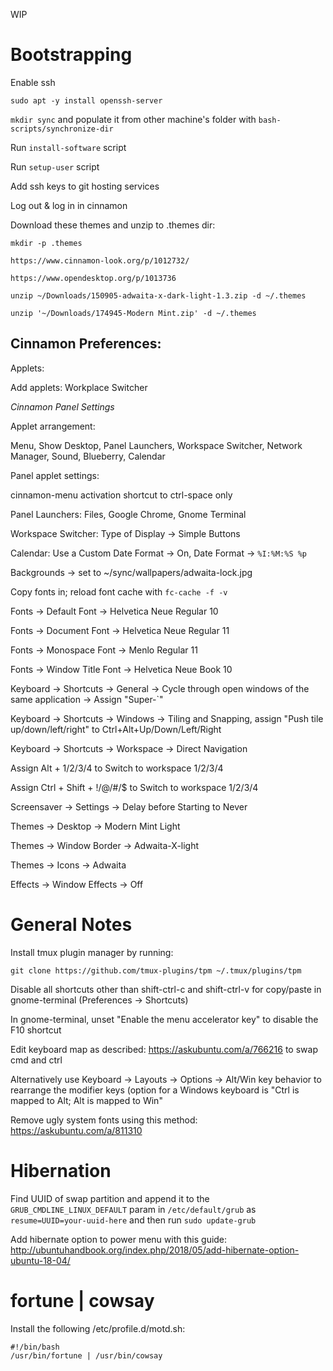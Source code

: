 WIP

# Bootstrapping

Enable ssh

`sudo apt -y install openssh-server`

`mkdir sync` and populate it from other machine's folder with `bash-scripts/synchronize-dir`

Run `install-software` script

Run `setup-user` script

Add ssh keys to git hosting services

Log out & log in in cinnamon

Download these themes and unzip to .themes dir:

`mkdir -p .themes`

`https://www.cinnamon-look.org/p/1012732/`

`https://www.opendesktop.org/p/1013736`

`unzip ~/Downloads/150905-adwaita-x-dark-light-1.3.zip -d ~/.themes`

`unzip '~/Downloads/174945-Modern Mint.zip' -d ~/.themes`

## Cinnamon Preferences:

Applets:

Add applets: Workplace Switcher

*Cinnamon Panel Settings*

Applet arrangement:

Menu, Show Desktop, Panel Launchers, Workspace Switcher, Network Manager, Sound, Blueberry, Calendar

Panel applet settings:

cinnamon-menu activation shortcut to ctrl-space only

Panel Launchers: Files, Google Chrome, Gnome Terminal

Workspace Switcher: Type of Display -> Simple Buttons

Calendar: Use a Custom Date Format -> On, Date Format -> `%I:%M:%S %p`

Backgrounds -> set to ~/sync/wallpapers/adwaita-lock.jpg

Copy fonts in; reload font cache with `fc-cache -f -v`

Fonts -> Default Font -> Helvetica Neue Regular 10

Fonts -> Document Font -> Helvetica Neue Regular 11

Fonts -> Monospace Font -> Menlo Regular 11

Fonts -> Window Title Font -> Helvetica Neue Book 10

Keyboard -> Shortcuts -> General -> Cycle through open windows of the same application -> Assign "Super-`"

Keyboard -> Shortcuts -> Windows -> Tiling and Snapping, assign "Push tile up/down/left/right" to Ctrl+Alt+Up/Down/Left/Right

Keyboard -> Shortcuts -> Workspace -> Direct Navigation

Assign Alt + 1/2/3/4 to Switch to workspace 1/2/3/4

Assign Ctrl + Shift + !/@/#/$ to Switch to workspace 1/2/3/4

Screensaver -> Settings -> Delay before Starting to Never

Themes -> Desktop -> Modern Mint Light

Themes -> Window Border -> Adwaita-X-light

Themes -> Icons -> Adwaita

Effects -> Window Effects -> Off

# General Notes

Install tmux plugin manager by running:

`git clone https://github.com/tmux-plugins/tpm ~/.tmux/plugins/tpm`

Disable all shortcuts other than shift-ctrl-c and shift-ctrl-v for copy/paste in gnome-terminal (Preferences -> Shortcuts)

In gnome-terminal, unset "Enable the menu accelerator key" to disable the F10 shortcut

Edit keyboard map as described: https://askubuntu.com/a/766216 to swap cmd and ctrl

Alternatively use Keyboard -> Layouts -> Options -> Alt/Win key behavior to rearrange the modifier keys (option for a Windows keyboard is "Ctrl is mapped to Alt; Alt is mapped to Win"

Remove ugly system fonts using this method: https://askubuntu.com/a/811310

# Hibernation

Find UUID of swap partition and append it to the `GRUB_CMDLINE_LINUX_DEFAULT` param in `/etc/default/grub` as `resume=UUID=your-uuid-here` and then run `sudo update-grub`

Add hibernate option to power menu with this guide: http://ubuntuhandbook.org/index.php/2018/05/add-hibernate-option-ubuntu-18-04/

# fortune | cowsay

Install the following /etc/profile.d/motd.sh:

```
#!/bin/bash
/usr/bin/fortune | /usr/bin/cowsay
```

